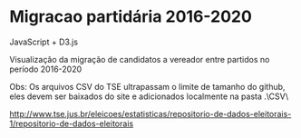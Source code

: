 # Migracao partidária 2016-2020

JavaScript + D3.js

Visualização da migração de candidatos a vereador entre partidos no período 2016-2020

Obs: Os arquivos CSV do TSE ultrapassam o limite de tamanho do github, eles devem ser baixados do site e adicionados localmente na pasta .\CSV\

http://www.tse.jus.br/eleicoes/estatisticas/repositorio-de-dados-eleitorais-1/repositorio-de-dados-eleitorais